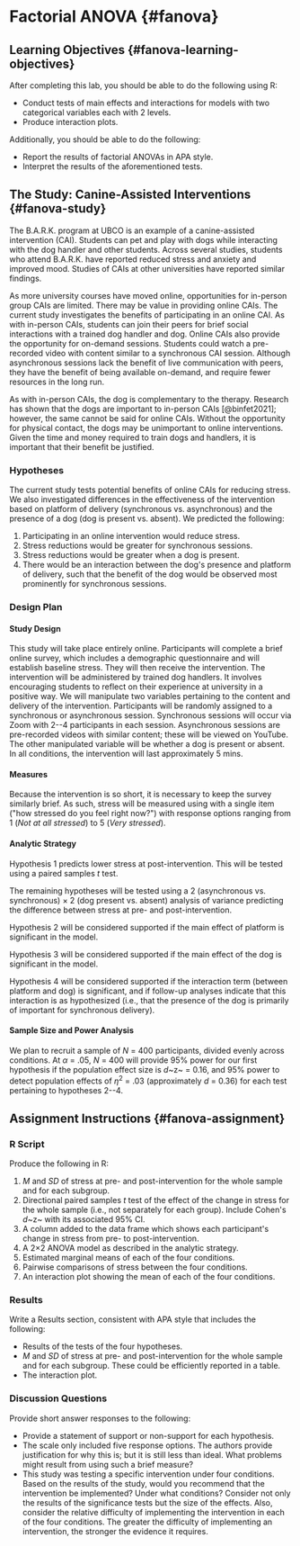 # Factorial ANOVA {#fanova}

## Learning Objectives {#fanova-learning-objectives}

After completing this lab, you should be able to do the following using R:

* Conduct tests of main effects and interactions for models with two categorical variables each with 2 levels.
* Produce interaction plots.

Additionally, you should be able to do the following:

* Report the results of factorial ANOVAs in APA style.
* Interpret the results of the aforementioned tests.

## The Study: Canine-Assisted Interventions {#fanova-study}

The B.A.R.K. program at UBCO is an example of a canine-assisted intervention (CAI). Students can pet and play with dogs while interacting with the dog handler and other students. Across several studies, students who attend B.A.R.K. have reported reduced stress and anxiety and improved mood. Studies of CAIs at other universities have reported similar findings.

As more university courses have moved online, opportunities for in-person group CAIs are limited. There may be value in providing online CAIs. The current study investigates the benefits of participating in an online CAI. As with in-person CAIs, students can join their peers for brief social interactions with a trained dog handler and dog. Online CAIs also provide the opportunity for on-demand sessions. Students could watch a pre-recorded video with content similar to a synchronous CAI session. Although asynchronous sessions lack the benefit of live communication with peers, they have the benefit of being available on-demand, and require fewer resources in the long run.

As with in-person CAIs, the dog is complementary to the therapy. Research has shown that the dogs are important to in-person CAIs [@binfet2021]; however, the same cannot be said for online CAIs. Without the opportunity for physical contact, the dogs may be unimportant to online interventions. Given the time and money required to train dogs and handlers, it is important that their benefit be justified.

### Hypotheses

The current study tests potential benefits of online CAIs for reducing stress. We also investigated differences in the effectiveness of the intervention based on platform of delivery (synchronous vs. asynchronous) and the presence of a dog (dog is present vs. absent). We predicted the following:

1. Participating in an online intervention would reduce stress.
2. Stress reductions would be greater for synchronous sessions.
3. Stress reductions would be greater when a dog is present.
4. There would be an interaction between the dog's presence and platform of delivery, such that the benefit of the dog would be observed most prominently for synchronous sessions.

### Design Plan

#### Study Design

This study will take place entirely online. Participants will complete a brief online survey, which includes a demographic questionnaire and will establish baseline stress. They will then receive the intervention. The intervention will be administered by trained dog handlers. It involves encouraging students to reflect on their experience at university in a positive way. We will manipulate two variables pertaining to the content and delivery of the intervention. Participants will be randomly assigned to a synchronous or asynchronous session. Synchronous sessions will occur via Zoom with 2--4 participants in each session. Asynchronous sessions are pre-recorded videos with similar content; these will be viewed on YouTube. The other manipulated variable will be whether a dog is present or absent. In all conditions, the intervention will last approximately 5 mins.

#### Measures

Because the intervention is so short, it is necessary to keep the survey similarly brief. As such, stress will be measured using with a single item ("how stressed do you feel right now?") with response options ranging from 1 (*Not at all stressed*) to 5 (*Very stressed*).

#### Analytic Strategy

Hypothesis 1 predicts lower stress at post-intervention. This will be tested using a paired samples *t* test.

The remaining hypotheses will be tested using a 2 (asynchronous vs. synchronous) $\times$ 2 (dog present vs. absent) analysis of variance predicting the difference between stress at pre- and post-intervention.

Hypothesis 2 will be considered supported if the main effect of platform is significant in the model.

Hypothesis 3 will be considered supported if the main effect of the dog is significant in the model.

Hypothesis 4 will be considered supported if the interaction term (between platform and dog) is significant, and if follow-up analyses indicate that this interaction is as hypothesized (i.e., that the presence of the dog is primarily of important for synchronous delivery).

#### Sample Size and Power Analysis

We plan to recruit a sample of *N* = 400 participants, divided evenly across conditions. At $\alpha$ = .05, *N* = 400 will provide 95% power for our first hypothesis if the population effect size is *d*~z~ = 0.16, and 95% power to detect population effects of $\eta^2$ = .03 (approximately *d* = 0.36) for each test pertaining to hypotheses 2--4.

## Assignment Instructions {#fanova-assignment}

### R Script

Produce the following in R:

1. *M* and *SD* of stress at pre- and post-intervention for the whole sample and for each subgroup.
1. Directional paired samples *t* test of the effect of the change in stress for the whole sample (i.e., not separately for each group). Include Cohen's *d*~z~ with its associated 95% CI.
1. A column added to the data frame which shows each participant's change in stress from pre- to post-intervention.
1. A 2$\times$2 ANOVA model as described in the analytic strategy.
1. Estimated marginal means of each of the four conditions.
1. Pairwise comparisons of stress between the four conditions.
1. An interaction plot showing the mean of each of the four conditions.

### Results

Write a Results section, consistent with APA style that includes the following:

* Results of the tests of the four hypotheses.
* *M* and *SD* of stress at pre- and post-intervention for the whole sample and for each subgroup. These could be efficiently reported in a table.
* The interaction plot.

### Discussion Questions

Provide short answer responses to the following:

* Provide a statement of support or non-support for each hypothesis.
* The scale only included five response options. The authors provide justification for why this is; but it is still less than ideal. What problems might result from using such a brief measure?
* This study was testing a specific intervention under four conditions. Based on the results of the study, would you recommend that the intervention be implemented? Under what conditions? Consider not only the results of the significance tests but the size of the effects. Also, consider the relative difficulty of implementing the intervention in each of the four conditions. The greater the difficulty of implementing an intervention, the stronger the evidence it requires.
